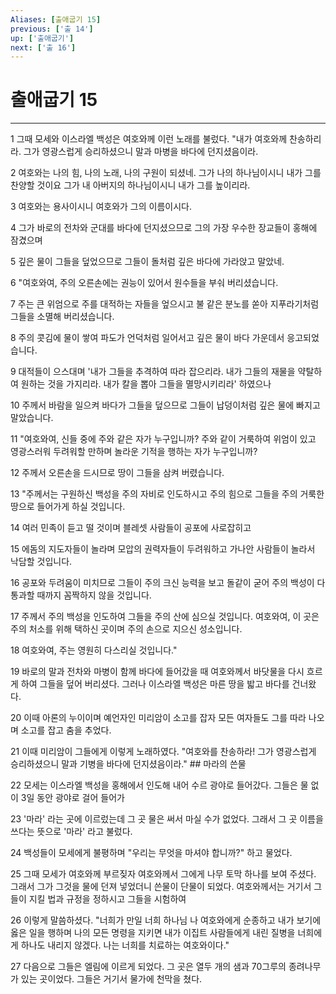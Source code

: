 ```yaml
---
Aliases: [출애굽기 15]
previous: ['출 14']
up: ['출애굽기']
next: ['출 16']
---
```

# 출애굽기 15

***


1 그때 모세와 이스라엘 백성은 여호와께 이런 노래를 불렀다. "내가 여호와께 찬송하리라. 그가 영광스럽게 승리하셨으니 말과 마병을 바다에 던지셨음이라. 

2 여호와는 나의 힘, 나의 노래, 나의 구원이 되셨네. 그가 나의 하나님이시니 내가 그를 찬양할 것이요 그가 내 아버지의 하나님이시니 내가 그를 높이리라. 

3 여호와는 용사이시니 여호와가 그의 이름이시다. 

4 그가 바로의 전차와 군대를 바다에 던지셨으므로 그의 가장 우수한 장교들이 홍해에 잠겼으며 

5 깊은 물이 그들을 덮었으므로 그들이 돌처럼 깊은 바다에 가라앉고 말았네. 

6 "여호와여, 주의 오른손에는 권능이 있어서 원수들을 부숴 버리셨습니다. 

7 주는 큰 위엄으로 주를 대적하는 자들을 엎으시고 불 같은 분노를 쏟아 지푸라기처럼 그들을 소멸해 버리셨습니다. 

8 주의 콧김에 물이 쌓여 파도가 언덕처럼 일어서고 깊은 물이 바다 가운데서 응고되었습니다. 

9 대적들이 으스대며 '내가 그들을 추격하여 따라 잡으리라. 내가 그들의 재물을 약탈하여 원하는 것을 가지리라. 내가 칼을 뽑아 그들을 멸망시키리라' 하였으나 

10 주께서 바람을 일으켜 바다가 그들을 덮으므로 그들이 납덩이처럼 깊은 물에 빠지고 말았습니다. 

11 "여호와여, 신들 중에 주와 같은 자가 누구입니까? 주와 같이 거룩하여 위엄이 있고 영광스러워 두려워할 만하며 놀라운 기적을 행하는 자가 누구입니까? 

12 주께서 오른손을 드시므로 땅이 그들을 삼켜 버렸습니다. 

13 "주께서는 구원하신 백성을 주의 자비로 인도하시고 주의 힘으로 그들을 주의 거룩한 땅으로 들어가게 하실 것입니다. 

14 여러 민족이 듣고 떨 것이며 블레셋 사람들이 공포에 사로잡히고 

15 에돔의 지도자들이 놀라며 모압의 권력자들이 두려워하고 가나안 사람들이 놀라서 낙담할 것입니다. 

16 공포와 두려움이 미치므로 그들이 주의 크신 능력을 보고 돌같이 굳어 주의 백성이 다 통과할 때까지 꼼짝하지 않을 것입니다. 

17 주께서 주의 백성을 인도하여 그들을 주의 산에 심으실 것입니다. 여호와여, 이 곳은 주의 처소를 위해 택하신 곳이며 주의 손으로 지으신 성소입니다. 

18 여호와여, 주는 영원히 다스리실 것입니다." 

19 바로의 말과 전차와 마병이 함께 바다에 들어갔을 때 여호와께서 바닷물을 다시 흐르게 하여 그들을 덮어 버리셨다. 그러나 이스라엘 백성은 마른 땅을 밟고 바다를 건너왔다. 

20 이때 아론의 누이이며 예언자인 미리암이 소고를 잡자 모든 여자들도 그를 따라 나오며 소고를 잡고 춤을 추었다. 

21 이때 미리암이 그들에게 이렇게 노래하였다. "여호와를 찬송하라! 그가 영광스럽게 승리하셨으니 말과 기병을 바다에 던지셨음이라." ## 마라의 쓴물 

22 모세는 이스라엘 백성을 홍해에서 인도해 내어 수르 광야로 들어갔다. 그들은 물 없이 3일 동안 광야로 걸어 들어가 

23 '마라' 라는 곳에 이르렀는데 그 곳 물은 써서 마실 수가 없었다. 그래서 그 곳 이름을 쓰다는 뜻으로 '마라' 라고 불렀다. 

24 백성들이 모세에게 불평하며 "우리는 무엇을 마셔야 합니까?" 하고 물었다. 

25 그때 모세가 여호와께 부르짖자 여호와께서 그에게 나무 토막 하나를 보여 주셨다. 그래서 그가 그것을 물에 던져 넣었더니 쓴물이 단물이 되었다. 여호와께서는 거기서 그들이 지킬 법과 규정을 정하시고 그들을 시험하여 

26 이렇게 말씀하셨다. "너희가 만일 너희 하나님 나 여호와에게 순종하고 내가 보기에 옳은 일을 행하며 나의 모든 명령을 지키면 내가 이집트 사람들에게 내린 질병을 너희에게 하나도 내리지 않겠다. 나는 너희를 치료하는 여호와이다." 

27 다음으로 그들은 엘림에 이르게 되었다. 그 곳은 열두 개의 샘과 70그루의 종려나무가 있는 곳이었다. 그들은 거기서 물가에 천막을 쳤다.

